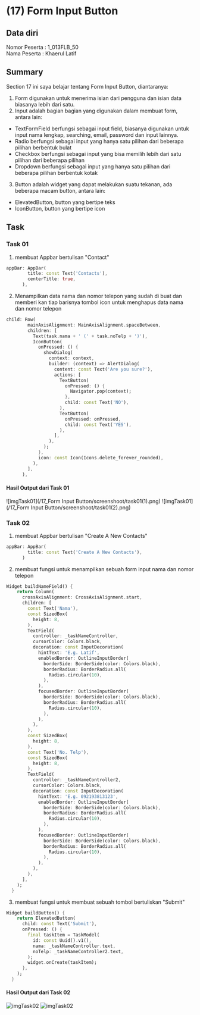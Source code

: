 # (17) Form Input Button
## Data diri 
Nomor Peserta : 1_013FLB_50  <br />
Nama Peserta : Khaerul Latif

## Summary 
Section 17 ini saya belajar tentang Form Input Button, diantaranya:
1. Form digunakan untuk menerima isian dari pengguna dan isian data biasanya lebih dari satu.
2. Input adalah bagian bagian yang digunakan dalam membuat form, antara lain:
- TextFormField berfungsi sebagai input field, biasanya digunakan untuk input nama lengkap, searching, email, password dan input lainnya. 
- Radio berfungsi sebagai input yang hanya satu pilihan dari beberapa pilihan berbentuk bulat
- Checkbox berfungsi sebagai input yang bisa memilih lebih dari satu pilihan dari beberapa pilihan
- Dropdown berfungsi sebagai input yang hanya satu pilihan dari beberapa pilihan berbentuk kotak
3. Button adalah widget yang dapat melakukan suatu tekanan, ada beberapa macam button, antara lain:
- ElevatedButton, button yang bertipe teks
- IconButton, button yang bertipe icon

## Task
### Task 01
1. membuat Appbar bertulisan "Contact"
```dart
appBar: AppBar(
        title: const Text('Contacts'),
        centerTitle: true,
      ),
```

2. Menampilkan data nama dan nomor telepon yang sudah di buat dan memberi kan tiap barisnya tombol icon untuk menghapus data nama dan nomor telepon
```dart
child: Row(
        mainAxisAlignment: MainAxisAlignment.spaceBetween,
        children: [
          Text(task.nama + ' (' + task.noTelp + ')'),
          IconButton(
            onPressed: () {
              showDialog(
                context: context,
                builder: (context) => AlertDialog(
                  content: const Text('Are you sure?'),
                  actions: [
                    TextButton(
                      onPressed: () {
                        Navigator.pop(context);
                      },
                      child: const Text('NO'),
                    ),
                    TextButton(
                      onPressed: onPressed,
                      child: const Text('YES'),
                    ),
                  ],
                ),
              );
            },
            icon: const Icon(Icons.delete_forever_rounded),
          ),
        ],
      ),
```
#### Hasil Output dari Task 01
![imgTask01](/17_Form Input Button/screenshoot/task01(1).png)
![imgTask01](/17_Form Input Button/screenshoot/task01(2).png)

### Task 02
1. membuat Appbar bertulisan "Create A New Contacts"
```dart
appBar: AppBar(
        title: const Text('Create A New Contacts'),
      )
```

2. membuat fungsi untuk menampilkan sebuah form input nama dan nomor telepon
```dart
Widget buildNameField() {
    return Column(
      crossAxisAlignment: CrossAxisAlignment.start,
      children: [
        const Text('Nama'),
        const SizedBox(
          height: 8,
        ),
        TextField(
          controller: _taskNameController,
          cursorColor: Colors.black,
          decoration: const InputDecoration(
            hintText: 'E.g. Latif',
            enabledBorder: OutlineInputBorder(
              borderSide: BorderSide(color: Colors.black),
              borderRadius: BorderRadius.all(
                Radius.circular(10),
              ),
            ),
            focusedBorder: OutlineInputBorder(
              borderSide: BorderSide(color: Colors.black),
              borderRadius: BorderRadius.all(
                Radius.circular(10),
              ),
            ),
          ),
        ),
        const SizedBox(
          height: 8,
        ),
        const Text('No. Telp'),
        const SizedBox(
          height: 8,
        ),
        TextField(
          controller: _taskNameController2,
          cursorColor: Colors.black,
          decoration: const InputDecoration(
            hintText: 'E.g. 092193813123',
            enabledBorder: OutlineInputBorder(
              borderSide: BorderSide(color: Colors.black),
              borderRadius: BorderRadius.all(
                Radius.circular(10),
              ),
            ),
            focusedBorder: OutlineInputBorder(
              borderSide: BorderSide(color: Colors.black),
              borderRadius: BorderRadius.all(
                Radius.circular(10),
              ),
            ),
          ),
        ),
      ],
    );
  }
```

3. membuat fungsi untuk membuat sebuah tombol bertuliskan "Submit"
```dart
Widget buildButton() {
    return ElevatedButton(
      child: const Text('Submit'),
      onPressed: () {
        final taskItem = TaskModel(
          id: const Uuid().v1(),
          nama: _taskNameController.text,
          noTelp: _taskNameController2.text,
        );
        widget.onCreate(taskItem);
      },
    );
  }
```
#### Hasil Output dari Task 02
![imgTask02](/17_Form%20Input%20Button/screenshoot/task02(1).png)
![imgTask02](/17_Form%20Input%20Button/screenshoot/task02(2).png)